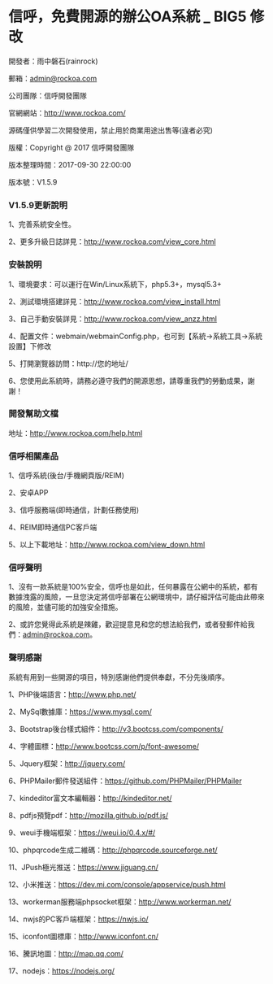 # 信呼，免費開源的辦公OA系統 _ BIG5 修改

開發者：雨中磐石(rainrock)

郵箱：admin@rockoa.com

公司團隊：信呼開發團隊

官網網站：http://www.rockoa.com/

源碼僅供學習二次開發使用，禁止用於商業用途出售等(違者必究)

版權：Copyright @ 2017 信呼開發團隊

版本整理時間：2017-09-30 22:00:00

版本號：V1.5.9


### V1.5.9更新說明
1、完善系統安全性。

2、更多升級日誌詳見：http://www.rockoa.com/view_core.html


### 安裝說明
1、環境要求：可以運行在Win/Linux系統下，php5.3+，mysql5.3+

2、測試環境搭建詳見：http://www.rockoa.com/view_install.html

3、自己手動安裝詳見：http://www.rockoa.com/view_anzz.html

4、配置文件：webmain/webmainConfig.php，也可到【系統→系統工具→系統設置】下修改

5、打開瀏覽器訪問：http://您的地址/

6、您使用此系統時，請務必遵守我們的開源思想，請尊重我們的勞動成果，謝謝！

### 開發幫助文檔
地址：http://www.rockoa.com/help.html

### 信呼相關產品
1、信呼系統(後台/手機網頁版/REIM)

2、安卓APP

3、信呼服務端(即時通信，計劃任務使用)

4、REIM即時通信PC客戶端

5、以上下載地址：http://www.rockoa.com/view_down.html

### 信呼聲明
1、沒有一款系統是100%安全，信呼也是如此，任何暴露在公網中的系統，都有數據洩露的風險，一旦您決定將信呼部署在公網環境中，請仔細評估可能由此帶來的風險，並儘可能的加強安全措施。

2、或許您覺得此系統是辣雞，歡迎提意見和您的想法給我們，或者發郵件給我們：admin@rockoa.com。

### 聲明感謝
系統有用到一些開源的項目，特別感謝他們提供奉獻，不分先後順序。

1、PHP後端語言：http://www.php.net/

2、MySql數據庫：https://www.mysql.com/

3、Bootstrap後台樣式組件：http://v3.bootcss.com/components/

4、字體圖標：http://www.bootcss.com/p/font-awesome/

5、Jquery框架：http://jquery.com/

6、PHPMailer郵件發送組件：https://github.com/PHPMailer/PHPMailer

7、kindeditor富文本編輯器：http://kindeditor.net/

8、pdfjs預覽pdf：http://mozilla.github.io/pdf.js/

9、weui手機端框架：https://weui.io/0.4.x/#/

10、phpqrcode生成二維碼：http://phpqrcode.sourceforge.net/

11、JPush極光推送：https://www.jiguang.cn/

12、小米推送：https://dev.mi.com/console/appservice/push.html

13、workerman服務端phpsocket框架：http://www.workerman.net/

14、nwjs的PC客戶端框架：https://nwjs.io/

15、iconfont圖標庫：http://www.iconfont.cn/

16、騰訊地圖：http://map.qq.com/

17、nodejs：https://nodejs.org/
